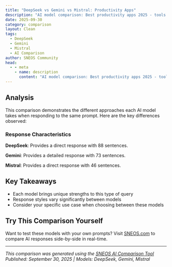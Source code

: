 ```yaml
---
title: "DeepSeek vs Gemini vs Mistral: Productivity Apps"
description: "AI model comparison: Best productivity apps 2025 - tools for efficiency..."
date: 2025-09-30
category: comparison
layout: Clean
tags:
  - DeepSeek
  - Gemini
  - Mistral
  - AI Comparison
author: SNEOS Community
head:
  - - meta
    - name: description
      content: "AI model comparison: Best productivity apps 2025 - tools for efficiency..."
---
```


<ChatComparison
  title="DeepSeek vs Gemini vs Mistral: Productivity Apps"
  prompt="Best productivity apps 2025 - tools for efficiency"
  :responses='{
    "DeepSeek": "Of course! The productivity app landscape in 2025 is defined by intelligent automation, deep integration, and a focus on reducing cognitive load rather than just managing tasks. The \u0022best\u0022 app depends entirely on your workflow, but the following categories and tools represent the top tier for efficiency in 2025.\n\n### The Major Shift in 2025: AI is Not a Feature, It\u0027s the Foundation\nForget apps that just *added* an AI chatbot. The leading tools in 2025 have AI woven into their core. They predict your next action, automate complex workflows, and synthesize information for you.\n\n---\n\n### Category 1: All-in-One Intelligent Workspaces\nThese platforms aim to be the single source of truth for your work, combining notes, tasks, databases, and collaboration.\n\n1.  **Notion**\n    *   **Why in 2025:** Notion\u0027s AI is incredibly mature. It can now summarize long pages, generate full project plans from a prompt, create database views automatically, and even draft emails. Its Q\u0026A feature lets you ask questions about your workspace in plain English.\n    *   **Best For:** Teams and individuals who want a highly customizable \u0022build-your-own-app\u0022 and need a central hub for all knowledge and projects.\n\n2.  **Coda**\n    *   **Why in 2025:** Coda has doubled down on making docs as powerful as apps. Its \u0022Packs\u0022 ecosystem seamlessly integrates with tools like Gmail, Slack, and Jira, bringing live data into your documents. AI features help build formulas and automations that were previously complex.\n    *   **Best For:** Teams that rely on Google Workspace and want to create powerful, interactive team docs and processes without full-scale coding.\n\n3.  **ClickUp**\n    *   **Why in 2025:** ClickUp continues its mission to replace all other productivity apps. Its AI can auto-generate tasks from docs, write sprint summaries, and improve the clarity of your communication. The focus is on connecting goals to daily execution seamlessly.\n    *   **Best For:** Project-focused teams (especially in tech/startups) who want one platform for Goals, Docs, Whiteboards, Chat, and Tasks.\n\n---\n\n### Category 2: AI-Powered Task \u0026 Project Management\nThese tools focus specifically on executing work, with AI handling the busywork.\n\n1.  **Motion**\n    *   **Why in 2025:** Motion is a game-changer for the overwhelmed. You input your tasks and meetings, and its AI **automatically schedules them** on your calendar based on priority, deadlines, and your available focus time. It\u0027s like having a personal chief of staff.\n    *   **Best For:** Solopreneurs, consultants, and anyone whose calendar is their most contested resource.\n\n2.  **Reclaim.ai**\n    *   **Why in 2025:** While similar to Motion, Reclaim focuses more on **defending your time and building habits**. It intelligently finds the best time for tasks, links with your Slack status, and can automatically schedule \u0022buffer time\u0022 between meetings to prevent burnout.\n    *   **Best For:** People in meeting-heavy roles who need to protect their focus time and establish consistent routines.\n\n3.  **Todoist**\n    *   **Why in 2025:** Todoist remains the king of elegant, simple task management, but now with powerful AI. Its AI Assistant can break down complex projects into sub-tasks, summarize your upcoming day, and suggest optimal due dates. It\u0027s less invasive but incredibly helpful.\n    *   **Best For:** Individuals and GTD (Getting Things Done) practitioners who want a clean, fast interface with intelligent assistance.\n\n---\n\n### Category 3: Next-Level Note-Taking \u0026 Knowledge Management\nThese apps help you capture, connect, and recall ideas with the help of AI.\n\n1.  **Mem**\n    *   **Why in 2025:** Mem pioneered the \u0022AI-first\u0022 note-taking space. It requires no folders or tags. Instead, its AI automatically connects your notes, meeting transcripts, and web clippings. You just ask it what you need, and it surfaces the relevant information from across your entire knowledge base.\n    *   **Best For:** Networked thinkers, researchers, and anyone who hates organizing notes and just wants to find information instantly.\n\n2.  **Obsidian**\n    *   **Why in 2025:** Obsidian\u0027s strength is its vast plugin ecosystem and local, markdown-based storage. In 2025, AI plugins are incredibly sophisticated, offering auto-linking, graph analysis to find hidden connections, and AI-assisted writing\u2014all while you retain 100% ownership of your data.\n    *   **Best For:** Power users, writers, and students who value data privacy and want a highly personalized thinking environment.\n\n---\n\n### Category 4: Communication \u0026 Meeting Efficiency\nThese tools cut down the two biggest time-sinks: meetings and messy communication.\n\n1.  **Slack**\n    *   **Why in 2025:** Slack\u0027s AI is no longer a premium add-on; it\u0027s core to the experience. It provides channel summaries so you can catch up without reading hundreds of messages, answers questions about your company\u0027s knowledge base, and can even draft replies in your tone of voice.\n    *   **Best For:** Any team that relies on real-time, asynchronous communication.\n\n2.  **Supernormal**\n    *   **Why in 2025:** This app records, transcribes, and summarizes your meetings (on Google Meet, Zoom, etc.) automatically. The 2025 differentiator is its AI-generated meeting notes, which are structured, actionable, and can even pull out specific commitments and decisions.\n    *   **Best For:** Anyone who spends more than 5 hours a week in meetings and wants to eliminate the note-taking burden.\n\n---\n\n### Category 5: Focus \u0026 Deep Work\nIn an age of distraction, these tools are more crucial than ever.\n\n1.  **Freedom**\n    *   **Why in 2025:** Freedom remains a top choice for blocking distracting websites and apps across all your devices. Its AI-powered \u0022Locked Mode\u0022 and smart scheduling make it harder to cheat, helping you build lasting focus habits.\n    *   **Best For:** People who are serious about eliminating digital distractions and need system-wide blocking.\n\n2.  **Brain.fm**\n    *   **Why in 2025:** The science of focused music has been refined. Brain.fm uses AI to generate audio that is scientifically proven to enhance concentration. In 2025, it offers more personalized sessions based on your focus patterns and time of day.\n    *   **Best For:** Individuals who are sensitive to auditory distractions and need help getting into a flow state quickly.\n\n### How to Choose the Right Tool for You in 2025\n\n1.  **Identify Your Biggest Friction Point:** Are you drowning in meetings? Losing important information? Missing deadlines? Start with the category that addresses your #1 pain point.\n2.  **Prioritize Integration:** The best app is useless if it doesn\u0027t connect to the tools you live in (like your calendar, email, and chat app). Check for native integrations.\n3.  **Test the AI, Not Just the App:** During free trials, push the AI features. Ask it complex questions, see how it automates work, and judge if it *actually* saves you time or just feels like a gimmick.\n4.  **Consider the Learning Curve:** An all-in-one like Notion is powerful but requires setup. A tool like Todoist is instantly usable. Be realistic about the time you\u0027ll invest.\n\nThe key trend for 2025 is **proactivity**. The best tools don\u0027t just help you organize; they actively work to make your to-do list shorter and your focus time longer.",
    "Gemini": "Okay, let\u0027s look ahead to potential productivity app trends and solid recommendations for what might be the \u0022best\u0022 productivity apps in 2025, keeping in mind that technology evolves rapidly.\n\n**Key Trends Shaping Productivity in 2025:**\n\n*   **AI Integration (Hyper-Personalization):**  AI will be deeply woven into apps, learning your work patterns, anticipating needs, and automating tasks. Expect truly personalized recommendations, intelligent scheduling, and smart summarization.\n*   **Seamless Cross-Platform Experiences:**  Users will expect consistent experiences across all devices (desktops, laptops, tablets, smartphones, wearables) with real-time synchronization.  Web apps will become more sophisticated, blurring the line between native and web experiences.\n*   **Focus on Wellbeing \u0026 Focus:**  Apps will increasingly incorporate features to combat burnout, promote mindfulness, and help users manage distractions.  Expect more robust focus modes, time blocking tools, and features that encourage breaks.\n*   **Collaboration \u0026 Asynchronous Communication:**  Hybrid and remote work are here to stay. Apps will double down on facilitating effective collaboration, especially asynchronous communication, to cater to different time zones and work styles.\n*   **No-Code/Low-Code Automation:**  More users will be empowered to automate workflows without extensive coding knowledge.\n*   **Privacy \u0026 Security:** With increasing data breaches, users will expect more control over their data and robust security features.\n\n**Top Contenders for Best Productivity Apps in 2025 (Categorized):**\n\n**1. Task Management \u0026 Project Management:**\n\n*   **Asana/Monday.com/ClickUp (Evolved):** These platforms are already strong, and they\u0027ll likely become even more AI-powered, offering:\n    *   *Predictive task prioritization:** AI analyzes project data to suggest the most important tasks to tackle next.\n    *   *Automated progress updates:** AI can summarize progress based on activity logs and automatically update stakeholders.\n    *   *Intelligent resource allocation:** AI helps optimize team member assignments based on skills and availability.\n*   **Trello (with Power-Ups):** Trello\u0027s simplicity is its strength. Expect deeper integration with other tools and more powerful AI-driven Power-Ups for automation and analysis.\n*   **Todoist/Things 3 (Refined):** These personal task managers will continue to focus on elegant design, intuitive interfaces, and smart features like natural language processing and location-based reminders. AI driven smart scheduling will improve recommendations.\n*   **Newcomer: A highly personalized AI-powered Task Manager.** I think we will see a new entrant to the market that uses AI to build task lists for you by understanding your commitments, deadlines, meetings, etc.\n*   **Consider:  Notion (if it focuses)** Notion is a powerful tool that many people find overwhelming.  If Notion can simplify and streamline its interface and ramp up its AI, it could be a major player.\n\n**2.  Calendar \u0026 Scheduling:**\n\n*   **Google Calendar/Microsoft Outlook Calendar (Enhanced):**  Expect deeper AI integration for:\n    *   *Smart meeting scheduling:**  AI finds optimal meeting times based on participants\u0027 availability, time zones, and even travel time.\n    *   *Automated calendar summaries:** AI generates daily or weekly summaries of your schedule, highlighting key events and deadlines.\n    *   *Predictive meeting reminders:**  AI anticipates potential conflicts or delays and sends reminders accordingly.\n*   **Reclaim.ai:** This AI-powered time management tool is already strong and will likely become even more sophisticated at blocking time for tasks, habits, and breaks, and automatically rescheduling meetings.\n*   **Clockwise:**  Another excellent AI-powered calendar assistant that optimizes team schedules, minimizes fragmentation, and protects focus time.\n*   **Newcomer:  A calendar app focused on well-being.**  We might see an app that prioritizes breaks, mindfulness exercises, and even suggests optimal sleep schedules based on your commitments.\n\n**3.  Note-Taking \u0026 Knowledge Management:**\n\n*   **Evernote/OneNote (Reimagined):**  These established players will need to innovate to stay relevant, likely focusing on:\n    *   *AI-powered note summarization and organization:**  Automatically extract key information from notes and organize them into relevant categories.\n    *   *Smart search and retrieval:**  Find information quickly using natural language queries.\n    *   *Seamless integration with other productivity tools:**  Connect notes to tasks, projects, and calendar events.\n*   **Notion/Obsidian (Further Developed):** These flexible platforms will continue to attract users who want to build their own personalized knowledge management systems.  Expect improved collaboration features and more powerful plugins/integrations.\n*   **Roam Research (Refined):**  This networked thought tool will likely become more accessible to a wider audience with a more user-friendly interface and improved onboarding.\n*   **Mem.ai:** Uses AI to connect your notes and provide you with relevant information just when you need it.\n*   **Newcomer: A collaborative brainstorming tool powered by AI.**\n\n**4.  Communication \u0026 Collaboration:**\n\n*   **Slack/Microsoft Teams (Deepened Integration):** These platforms will continue to be central hubs for communication and collaboration, with:\n    *   *AI-powered sentiment analysis:**  Identify potential conflicts or misunderstandings in conversations.\n    *   *Automated meeting summaries and action item extraction:**  Capture key takeaways from meetings and assign tasks automatically.\n    *   *Enhanced asynchronous communication features:**  Tools for recording and sharing video messages, creating collaborative documents, and managing feedback.\n*   **Discord (for specific communities):** Discord will continue to be a popular platform for communities and teams that value real-time communication and collaboration.\n*   **Loom/Vidyard (Evolved):**  Video messaging will become even more prevalent, with enhanced editing features, AI-powered transcription, and seamless integration with other productivity tools.\n\n**5.  Focus \u0026 Wellbeing:**\n\n*   **Headspace/Calm (Personalized):** These mindfulness apps will offer even more personalized content and experiences based on individual needs and preferences.\n*   **Freedom/Forest (Enhanced):**  These distraction-blocking apps will become more sophisticated at identifying and blocking specific websites, apps, and notifications.  Expect more customizable focus modes and integration with other productivity tools.\n*   **Brain.fm/Endel (Adaptive Soundscapes):** These AI-powered music apps will continue to generate personalized soundscapes that enhance focus, relaxation, and sleep.\n*   **Newcomer: An app that gamifies focus.**\n\n**6. Automation \u0026 Integration**\n\n*   **Zapier/IFTTT (More Intelligent):** These automation platforms will become even more powerful with AI, enabling users to create more complex and sophisticated workflows.  Expect more pre-built automations and easier integration with a wider range of apps.\n*   **Microsoft Power Automate/Integromat (Streamlined):**  These platforms will continue to gain traction as they become more user-friendly and offer more advanced automation capabilities.\n\n**Factors to Consider When Choosing Apps:**\n\n*   **Your Specific Needs:** What tasks do you need help with? What are your biggest time wasters?\n*   **Your Work Style:** Do you prefer a structured or flexible approach?\n*   **Your Budget:** Are you willing to pay for premium features?\n*   **Integration with Existing Tools:** How well does the app integrate with the tools you already use?\n*   **User Interface and Experience:** Is the app easy to use and visually appealing?\n*   **Privacy and Security:** How does the app protect your data?\n\n**Important Considerations for 2025:**\n\n*   **AI Ethics:**  As AI becomes more prevalent, it\u0027s crucial to consider the ethical implications of these technologies, such as bias and data privacy.\n*   **Digital Wellbeing:**  It\u0027s important to use productivity apps mindfully and avoid becoming overly reliant on them.  Take breaks, disconnect from technology regularly, and prioritize your mental and physical health.\n\n**In conclusion:**\n\nThe best productivity apps of 2025 will be those that seamlessly integrate AI, prioritize user well-being, and offer personalized experiences that help individuals and teams achieve their goals more efficiently and effectively.  Keep an eye on the trends mentioned above, and be prepared to experiment with new tools and approaches as the technology landscape continues to evolve.  Remember that the \u0022best\u0022 app is ultimately the one that works best *for you*.\n",
    "Mistral": "Predicting the best productivity apps for 2025 involves considering current trends and technological advancements. While specific apps may evolve or new ones may emerge, here are some categories and examples of productivity tools that are likely to remain relevant and possibly even more advanced by 2025:\n\n### 1. **Project Management Tools**\n- **Asana**: Continues to be a favorite for its robust task management and team collaboration features.\n- **Trello**: Known for its visual, Kanban-style boards, making it easy to manage projects and tasks.\n- **Monday.com**: Offers a highly customizable platform for managing projects, workflows, and team collaboration.\n\n### 2. **Communication Tools**\n- **Slack**: Likely to remain a staple for team communication, with potential enhancements in AI-driven features.\n- **Microsoft Teams**: Integrates well with other Microsoft products, making it a comprehensive solution for communication and collaboration.\n- **Zoom**: Continues to be a leader in video conferencing, with potential advancements in virtual and augmented reality.\n\n### 3. **Note-Taking and Documentation**\n- **Notion**: An all-in-one workspace for notes, tasks, databases, and more, with a strong community and continuous updates.\n- **Evernote**: Known for its powerful note-taking and organizational capabilities, with potential AI enhancements.\n- **OneNote**: Integrates seamlessly with Microsoft Office, making it a versatile tool for note-taking and collaboration.\n\n### 4. **Time Management**\n- **Toggl**: Helps track time spent on tasks and projects, with detailed reports and analytics.\n- **RescueTime**: Provides insights into how you spend your time, helping you identify productivity patterns.\n- **Focus@Will**: Uses neuroscience-based music to help you focus and reduce distractions.\n\n### 5. **Email Management**\n- **Superhuman**: Known for its speed and efficiency in managing emails, with potential AI enhancements.\n- **Spark**: Offers a smart inbox, snooze emails, and follow-up reminders, making email management more efficient.\n- **Gmail**: Continues to be a dominant player, with potential advancements in AI-driven features like Smart Compose and Smart Reply.\n\n### 6. **Task Automation**\n- **Zapier**: Automates workflows by connecting different apps and services, saving time on repetitive tasks.\n- **IFTTT**: Allows you to create simple automations between different apps and devices.\n- **Integromat**: Offers advanced automation capabilities with a visual workflow builder.\n\n### 7. **Cloud Storage and Collaboration**\n- **Google Drive**: Provides seamless integration with Google Workspace, making it easy to store, share, and collaborate on files.\n- **Dropbox**: Known for its user-friendly interface and robust file-sharing capabilities.\n- **OneDrive**: Integrates well with Microsoft Office, offering a comprehensive solution for cloud storage and collaboration.\n\n### 8. **AI and Machine Learning Tools**\n- **Grammarly**: Continues to improve with AI-driven writing assistance, helping you write more effectively.\n- **Otter.ai**: Provides AI-powered transcription and note-taking, making meetings and interviews more productive.\n- **Replika**: An AI companion that can help with mental well-being and productivity through conversational AI.\n\n### 9. **Health and Wellness**\n- **Headspace**: Offers mindfulness and meditation exercises to improve focus and reduce stress.\n- **Calm**: Provides guided meditations, sleep stories, and relaxation exercises.\n- **Fitbit**: Tracks physical activity and sleep patterns, helping you maintain a healthy lifestyle.\n\n### 10. **Virtual and Augmented Reality**\n- **Meta (formerly Facebook) Horizon Workrooms**: Offers virtual reality workspaces for remote collaboration and meetings.\n- **Spatial**: Provides a collaborative AR workspace, allowing teams to work together in a virtual environment.\n\n### Emerging Trends to Watch\n- **AI-Driven Personal Assistants**: Tools like Siri, Google Assistant, and Alexa may become even more integrated into productivity workflows.\n- **Blockchain for Productivity**: Decentralized apps (dApps) and blockchain technology may offer new ways to manage tasks, collaborate, and ensure data security.\n- **Quantum Computing**: While still in its early stages, quantum computing could revolutionize data processing and problem-solving capabilities.\n\nThese tools and trends are likely to shape the productivity landscape in 2025, offering more efficient and integrated solutions for managing work and personal tasks."
  }'
  published-date="22:46"
/>

## Analysis

This comparison demonstrates the different approaches each AI model takes when responding to the same prompt. Here are the key differences observed:

### Response Characteristics

**DeepSeek**: Provides a direct response with 88 sentences. 

**Gemini**: Provides a detailed response with 73 sentences. 

**Mistral**: Provides a direct response with 46 sentences. 

## Key Takeaways

- Each model brings unique strengths to this type of query
- Response styles vary significantly between models
- Consider your specific use case when choosing between these models

## Try This Comparison Yourself

Want to test these models with your own prompts? Visit [SNEOS.com](https://sneos.com) to compare AI responses side-by-side in real-time.

---

*This comparison was generated using the [SNEOS AI Comparison Tool](https://sneos.com)*
*Published: September 30, 2025 | Models: DeepSeek, Gemini, Mistral*
